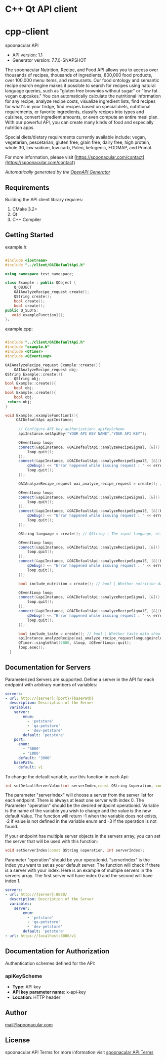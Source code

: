 # C++ Qt API client

# cpp-client

spoonacular API

- API version: 1.1
- Generator version: 7.7.0-SNAPSHOT

The spoonacular Nutrition, Recipe, and Food API allows you to access over thousands of recipes, thousands of ingredients, 800,000 food products, over 100,000 menu items, and restaurants. Our food ontology and semantic recipe search engine makes it possible to search for recipes using natural language queries, such as \"gluten free brownies without sugar\" or \"low fat vegan cupcakes.\" You can automatically calculate the nutritional information for any recipe, analyze recipe costs, visualize ingredient lists, find recipes for what's in your fridge, find recipes based on special diets, nutritional requirements, or favorite ingredients, classify recipes into types and cuisines, convert ingredient amounts, or even compute an entire meal plan. With our powerful API, you can create many kinds of food and especially nutrition apps.

Special diets/dietary requirements currently available include: vegan, vegetarian, pescetarian, gluten free, grain free, dairy free, high protein, whole 30, low sodium, low carb, Paleo, ketogenic, FODMAP, and Primal.

  For more information, please visit [https://spoonacular.com/contact](https://spoonacular.com/contact)

*Automatically generated by the [OpenAPI Generator](https://openapi-generator.tech)*


## Requirements

Building the API client library requires:

1. CMake 3.2+
2. Qt
3. C++ Compiler

## Getting Started

example.h:
```c++

#include <iostream>
#include "../client/OAIDefaultApi.h"

using namespace test_namespace;

class Example : public QObject {
    Q_OBJECT
    OAIAnalyzeRecipe_request create();
    QString create();
    bool create();
    bool create();
public Q_SLOTS:
   void exampleFunction1();
};

```

example.cpp:
```c++

#include "../client/OAIDefaultApi.h"
#include "example.h"
#include <QTimer>
#include <QEventLoop>

OAIAnalyzeRecipe_request Example::create(){
    OAIAnalyzeRecipe_request obj;
QString Example::create(){
    QString obj;
bool Example::create(){
    bool obj;
bool Example::create(){
    bool obj;
 return obj;
}

void Example::exampleFunction1(){
     OAIDefaultApi apiInstance;
     
      // Configure API key authorization: apiKeyScheme
      apiInstance.setApiKey("YOUR API KEY NAME","YOUR API KEY");

      QEventLoop loop;
      connect(&apiInstance, &OAIDefaultApi::analyzeRecipeSignal, [&]() {
          loop.quit();
      });
      connect(&apiInstance, &OAIDefaultApi::analyzeRecipeSignalE, [&](QNetworkReply::NetworkError, QString error_str) {
          qDebug() << "Error happened while issuing request : " << error_str;
          loop.quit();
      });

      OAIAnalyzeRecipe_request oai_analyze_recipe_request = create(); // OAIAnalyzeRecipe_request | Example request body.

      QEventLoop loop;
      connect(&apiInstance, &OAIDefaultApi::analyzeRecipeSignal, [&]() {
          loop.quit();
      });
      connect(&apiInstance, &OAIDefaultApi::analyzeRecipeSignalE, [&](QNetworkReply::NetworkError, QString error_str) {
          qDebug() << "Error happened while issuing request : " << error_str;
          loop.quit();
      });

      QString language = create(); // QString | The input language, either \"en\" or \"de\".

      QEventLoop loop;
      connect(&apiInstance, &OAIDefaultApi::analyzeRecipeSignal, [&]() {
          loop.quit();
      });
      connect(&apiInstance, &OAIDefaultApi::analyzeRecipeSignalE, [&](QNetworkReply::NetworkError, QString error_str) {
          qDebug() << "Error happened while issuing request : " << error_str;
          loop.quit();
      });

      bool include_nutrition = create(); // bool | Whether nutrition data should be added to correctly parsed ingredients.

      QEventLoop loop;
      connect(&apiInstance, &OAIDefaultApi::analyzeRecipeSignal, [&]() {
          loop.quit();
      });
      connect(&apiInstance, &OAIDefaultApi::analyzeRecipeSignalE, [&](QNetworkReply::NetworkError, QString error_str) {
          qDebug() << "Error happened while issuing request : " << error_str;
          loop.quit();
      });

      bool include_taste = create(); // bool | Whether taste data should be added to correctly parsed ingredients.
      apiInstance.analyzeRecipe(oai_analyze_recipe_requestlanguageinclude_nutritioninclude_taste);
      QTimer::singleShot(5000, &loop, &QEventLoop::quit);
      loop.exec();
  }

```

## Documentation for Servers

Parameterized Servers are supported. Define a server in the API for each endpoint with arbitrary numbers of variables:

```yaml
servers:
- url: http://{server}:{port}/{basePath}
  description: Description of the Server
  variables:
    server:
        enum:
          - 'petstore'
          - 'qa-petstore'
          - 'dev-petstore'
        default: 'petstore'
    port:
      enum:
        - '3000'
        - '1000'
      default: '3000'
    basePath:
      default: v1
```
To change the default variable, use this function in each Api:
```c++
int setDefaultServerValue(int serverIndex,const QString &operation, const QString &variable,const QString &val);
```
The parameter "serverIndex" will choose a server from the server list for each endpoint. There is always at least one server with index 0. The Parameter "operation" should be the desired endpoint operationid.
Variable is the name of the variable you wish to change and the value is the new default Value.
The function will return -1 when the variable does not exists, -2 if value is not defined in the variable enum and -3 if the operation is not found.

If your endpoint has multiple server objects in the servers array, you can set the server that will be used with this function:
```c++
void setServerIndex(const QString &operation, int serverIndex);
```
Parameter "operation" should be your operationid. "serverIndex" is the index you want to set as your default server. The function will check if there is a server with your index.
Here is an example of multiple servers in the servers array. The first server will have index 0 and the second will have index 1.
```yaml
servers:
- url: http://{server}:8080/
  description: Description of the Server
  variables:
    server:
        enum:
          - 'petstore'
          - 'qa-petstore'
          - 'dev-petstore'
        default: 'petstore'
- url: https://localhost:8080/v1
```

## Documentation for Authorization

Authentication schemes defined for the API:
### apiKeyScheme


- **Type**: API key
- **API key parameter name**: x-api-key
- **Location**: HTTP header


## Author

mail@spoonacular.com


## License

spoonacular API Terms for more information visit [spoonacular API Terms](https://spoonacular.com/food-api/terms)